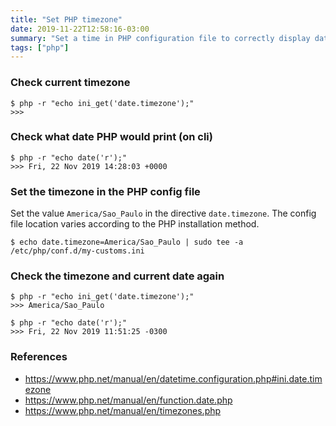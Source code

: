 ```yaml
---
title: "Set PHP timezone"
date: 2019-11-22T12:58:16-03:00
summary: "Set a time in PHP configuration file to correctly display date and time information"
tags: ["php"]
---
```


### Check current timezone

```shell
$ php -r "echo ini_get('date.timezone');"
>>>
```


### Check what date PHP would print (on cli)

```shell
$ php -r "echo date('r');"
>>> Fri, 22 Nov 2019 14:28:03 +0000
```


### Set the timezone in the PHP config file

Set the value `America/Sao_Paulo` in the directive `date.timezone`. The config file location varies according to the PHP installation method.

```shell
$ echo date.timezone=America/Sao_Paulo | sudo tee -a /etc/php/conf.d/my-customs.ini
```


### Check the timezone and current date again

```shell
$ php -r "echo ini_get('date.timezone');"
>>> America/Sao_Paulo

$ php -r "echo date('r');"
>>> Fri, 22 Nov 2019 11:51:25 -0300
```


### References
* https://www.php.net/manual/en/datetime.configuration.php#ini.date.timezone
* https://www.php.net/manual/en/function.date.php
* https://www.php.net/manual/en/timezones.php